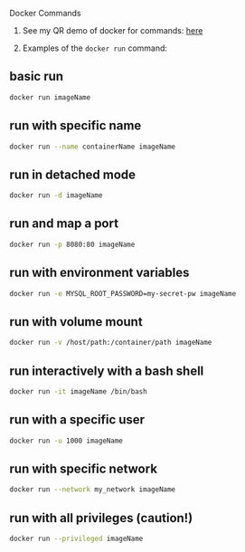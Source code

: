 Docker Commands

1. See my QR demo of docker for commands: [here](https://github.com/kaw393939/improved-qr-docker-2024)

2. Examples of the `docker run` command:
## basic run
```bash
docker run imageName
```
## run with specific name
```bash
docker run --name containerName imageName
```
## run in detached mode
```bash
docker run -d imageName
```
## run and map a port
```bash
docker run -p 8080:80 imageName
```
## run with environment variables
```bash
docker run -e MYSQL_ROOT_PASSWORD=my-secret-pw imageName
```
## run with volume mount
```bash
docker run -v /host/path:/container/path imageName
```
## run interactively with a bash shell
```bash
docker run -it imageName /bin/bash
```
## run with a specific user
```bash
docker run -u 1000 imageName
```
## run with specific network
```bash
docker run --network my_network imageName
```
## run with all privileges (caution!)
```bash
docker run --privileged imageName
```

